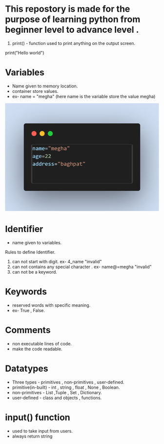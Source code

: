 # This repostory is made for the purpose of learning python from beginner level to advance level .

1. print() -  function used to print anything on the output screen.


print("Hello world")

# Variables
- Name given to memory location.
- container store values.
- ex- name = "megha"    (here name is the variable store the value megha)

![alt text](<codesnap varibale in python.png>)


# Identifier
- name given to variables.

Rules to define Identifier.
1. can not start with digit. ex- 4_name   "invalid"
2. can not contains any special character . ex- name@=megha   "invalid" 
3. can not be a keyword.

# Keywords
- reserved words with specific meaning.
- ex- True , False.

# Comments
- non executable lines of code.
- make the code readable.

# Datatypes
- Three types - primitives , non-primitives , user-defined.
- primitive(in-built) - int , string , float , None , Boolean.
- non-primitives - List ,Tuple , Set , Dictionary.
- user-defined - class and objects , functions.

# input()  function
- used to take input from users.
- always return string


